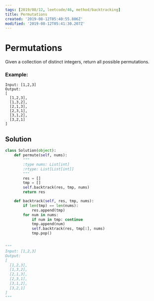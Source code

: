 ```yaml
---
tags: [2019/08/12, leetcode/46, method/backtracking]
title: Permutations
created: '2019-08-12T05:40:55.806Z'
modified: '2019-08-12T05:41:30.207Z'
---
```


# Permutations

Given a collection of distinct integers, return all possible permutations.

### Example:

```
Input: [1,2,3]
Output:
[
  [1,2,3],
  [1,3,2],
  [2,1,3],
  [2,3,1],
  [3,1,2],
  [3,2,1]
]
```

## Solution

```python
class Solution(object):
    def permute(self, nums):
        """
        :type nums: List[int]
        :rtype: List[List[int]]
        """
        res = []
        tmp = []
        self.backtrack(res, tmp, nums)
        return res

    def backtrack(self, res, tmp, nums):
        if len(tmp) == len(nums):
            res.append(tmp)
        for num in nums:
            if num in tmp: continue
            tmp.append(num)
            self.backtrack(res, tmp[:], nums)
            tmp.pop()


"""
Input: [1,2,3]
Output:
[
  [1,2,3],
  [1,3,2],
  [2,1,3],
  [2,3,1],
  [3,1,2],
  [3,2,1]
]
"""
```
